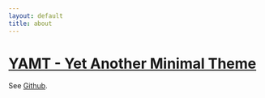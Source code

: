 ```yaml
---
layout: default
title: about
---
```


# [YAMT - Yet Another Minimal Theme](https://yamt.netlify.app/)
See [Github](https://github.com/PandaSekh/Jekyll-YAMT).
